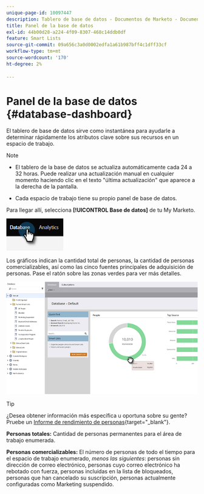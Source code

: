 ```yaml
---
unique-page-id: 10097447
description: Tablero de base de datos - Documentos de Marketo - Documentación del producto
title: Panel de la base de datos
exl-id: 44b00d28-a224-4f09-8307-468c14ddb0df
feature: Smart Lists
source-git-commit: 09a656c3a0d0002edfa1a61b987bff4c1dff33cf
workflow-type: tm+mt
source-wordcount: '170'
ht-degree: 2%

---
```


# Panel de la base de datos {#database-dashboard}

El tablero de base de datos sirve como instantánea para ayudarle a determinar rápidamente los atributos clave sobre sus recursos en un espacio de trabajo.

>[!NOTE]
>
>* El tablero de la base de datos se actualiza automáticamente cada 24 a 32 horas. Puede realizar una actualización manual en cualquier momento haciendo clic en el texto &quot;última actualización&quot; que aparece a la derecha de la pantalla.
>
>* Cada espacio de trabajo tiene su propio panel de base de datos.

Para llegar allí, selecciona **[!UICONTROL Base de datos]** de tu My Marketo.

![](assets/database-dashboard-1.png)

Los gráficos indican la cantidad total de personas, la cantidad de personas comercializables, así como las cinco fuentes principales de adquisición de personas. Pase el ratón sobre las zonas verdes para ver más detalles.

![](assets/database-dashboard-2.png)

>[!TIP]
>
>¿Desea obtener información más específica u oportuna sobre su gente? Pruebe un [Informe de rendimiento de personas](/help/marketo/product-docs/reporting/basic-reporting/report-types/people-performance-report.md){target="_blank"}.

**Personas totales:** Cantidad de personas permanentes para el área de trabajo enumerada.

**Personas comercializables:** El número de personas de todo el tiempo para el espacio de trabajo enumerado, _menos las siguientes_: personas sin dirección de correo electrónico, personas cuyo correo electrónico ha rebotado con fuerza, personas incluidas en la lista de bloqueados, personas que han cancelado su suscripción, personas actualmente configuradas como Marketing suspendido.
